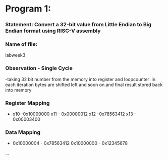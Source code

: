 # Program 1: 
### Statement: Convert a 32-bit value from Little Endian to Big Endian format using RISC-V assembly

### Name of file:
labweek3

### Observation - Single Cycle
-taking 32 bit number from the memory into register and loopcounter .in each iteration bytes are shifted left and soon on.and final result stored back into memory
 
### Register Mapping
- x10 -0x10000000
x11 - 0x00000012
x12 -0x78563412
x13 - 0x00003400


### Data Mapping
- 0x10000004 - 0x78563412
   0x10000000 - 0x12345678

...